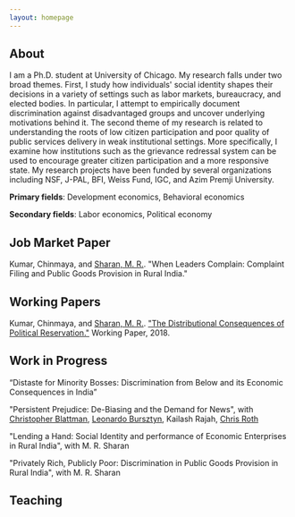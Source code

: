 ```yaml
---
layout: homepage
---
```


## About

I am a Ph.D. student at University of Chicago. My research falls under two broad themes. First, I study how individuals' social identity shapes their decisions in a variety of settings such as labor markets, bureaucracy, and elected bodies. In particular, I attempt to empirically document discrimination against disadvantaged groups and uncover underlying motivations behind it. The second theme of my research is related to understanding the roots of low citizen participation and poor quality of public services delivery in weak institutional settings. More specifically, I examine how institutions such as the grievance redressal system can be used to encourage greater citizen participation and a more responsive state. My research projects have been funded by several organizations including NSF, J-PAL, BFI, Weiss Fund, IGC, and Azim Premji University. 

**Primary fields**: Development economics, Behavioral economics

**Secondary fields**: Labor economics, Political economy


## Job Market Paper
Kumar, Chinmaya, and [Sharan, M. R.](https://www.mrsharan.com/). "When Leaders Complain: Complaint Filing and Public Goods Provision in Rural India."

## Working Papers

Kumar, Chinmaya, and [Sharan, M. R.](https://www.mrsharan.com/). ["The Distributional Consequences of Political Reservation."](/research/reservation.pdf) Working Paper, 2018.

## Work in Progress

“Distaste for Minority Bosses: Discrimination from Below and its Economic Consequences in India” 

"Persistent Prejudice: De-Biasing and the Demand for News", with [Christopher Blattman](https://chrisblattman.com/), [Leonardo Bursztyn](https://home.uchicago.edu/bursztyn/index.html), Kailash Rajah, [Chris Roth](https://sites.google.com/site/chrisrotheconomics/home) 

"Lending a Hand: Social Identity and performance of Economic Enterprises in Rural India", with M. R. Sharan

"Privately Rich, Publicly Poor: Discrimination in Public Goods Provision in Rural India", with M. R. Sharan

## Teaching



